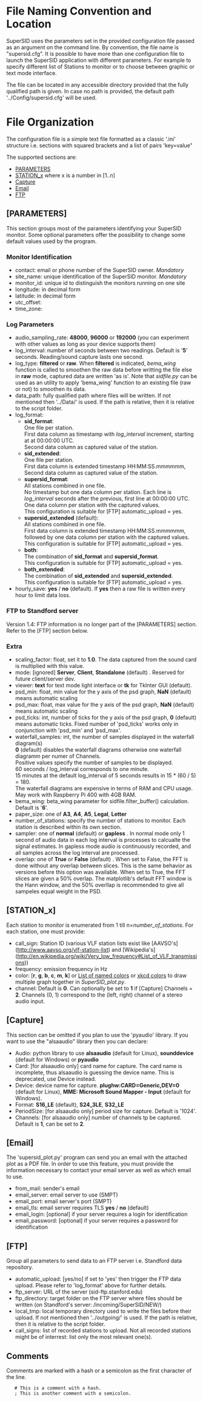 # File Naming Convention and Location

SuperSID uses the parameters set in the provided configuration file passed as an argument on the command line. By convention, the file name is "supersid.cfg".
It is possible to have more than one configuration file to launch the SuperSID application with different parameters. For example to specify different list of Stations to monitor or to choose between graphic or text mode interface.

The file can be located in any accessible directory provided that the fully qualified path is given. In case no path is provided, the default path '../Config/supersid.cfg' will be used.
 
# File Organization

The configuration file is a simple text file formatted as a classic '.ini' structure i.e. sections with squared brackets and a list of pairs 'key=value"
 
The supported sections are:

  * [PARAMETERS](#id-section1)
  * [STATION_x](#id-section2) where x is a number in [1..n]
  * [Capture](#id-section3)
  * [Email](#id-section4)
  * [FTP](#id-section5)
  
<div id='id-section1'/>

## [PARAMETERS]

This section groups most of the parameters identifying your SuperSID monitor. Some optional parameters offer the possibility to change some default values used by the program.

### Monitor Identification

  * contact: email or phone number of the SuperSID owner. *Mandatory*
  * site_name: unique identification of the SuperSID monitor. *Mandatory*
  * monitor_id: unique id to distinguish the monitors running on one site
  * longitude: in decimal form
  * latitude: in decimal form
  * utc_offset:
  * time_zone:
  
### Log Parameters

  * audio_sampling_rate: **48000**, **96000** or **192000** (you can experiment with other values as long as your device supports them)
  * log_interval: number of seconds between two readings. Default is '**5**' seconds. Reading/sound capture lasts one second.
  * log_type: **filtered** or **raw**. When **filtered** is indicated, *bema_wing* function is called to smoothen the raw data before writting the file else in **raw** mode, captured data are written 'as is'. Note that *sidfile.py* can be used as an utility to apply 'bema_wing' function to an existing file (raw or not) to smoothen its data.
  * data_path: fully qualified path where files will be written. If not mentioned then '../Data/' is used. If the path is relative, then it is relative to the script folder.
  * log_format:
    - **sid_format**:<br />
      One file per station.<br />
      First data column as timestamp with *log_interval* increment, starting at at 00:00:00 UTC.<br />
      Second data column as captured value of the station.
    - **sid_extended**:<br />
      One file per station.<br />
      First data column is extended timestamp HH:MM:SS.mmmmmm,<br />
      Second data column as captured value of the station.
    - **supersid_format**:<br />
      All stations combined in one file.<br />
      No timestamp but one data column per station. Each line is *log_interval* seconds after the previous, first line at 00:00:00 UTC.<br />
      One data column per station with the captured values.<br />
      This configuration is suitable for [FTP] automatic_upload = yes.
    - **supersid_extended** (default):<br />
      All stations combined in one file.<br />
      First data column is extended timestamp HH:MM:SS.mmmmmm,<br />
      followed by one data column per station with the captured values.<br />
      This configuration is suitable for [FTP] automatic_upload = yes.
    - **both**:<br />
      The combination of **sid_format** and **supersid_format**.<br />
      This configuration is suitable for [FTP] automatic_upload = yes.
    - **both_extended**:<br />
      The combination of **sid_extended** and **supersid_extended**.<br />
      This configuration is suitable for [FTP] automatic_upload = yes.
  * hourly_save: **yes** / **no** (default). If **yes** then a raw file is written every hour to limit data loss.
  
### FTP to Standford server

Version 1.4: FTP information is no longer part of the [PARAMETERS] section. Refer to the [FTP] section below.
  
### Extra

  * scaling_factor: float, set it to **1.0**. The data captured from the sound card is multiplied with this value.
  * mode: [ignored] **Server**, **Client**, **Standalone** (default) . Reserved for future client/server dev.
  * viewer: **text** for text mode light interface or **tk** for TkInter GUI (default).
  * psd_min: float, min value for the y axis of the psd graph, **NaN** (default) means automatic scaling
  * psd_max: float, max value for the y axis of the psd graph, **NaN** (default) means automatic scaling
  * psd_ticks: int, number of ticks for the y axis of the psd graph, **0** (default) means automatic ticks.
    Fixed number of 'psd_ticks' works only in conjunction with 'psd_min' and 'psd_max'.
  * waterfall_samples: int, the number of samples displayed in the waterfall diagram(s)<br />
    **0** (default) disables the waterfall diagrams otherwise one waterfall diagramm per numer of Channels.<br />
    Positive values specify the number of samples to be displayed.<br />
    60 seconds / log_interval corresponds to one minute.<br />
    15 minutes at the default log_interval of 5 seconds results in 15 * (60 / 5) = 180.<br />
    The waterfall diagrams are expensive in terms of RAM and CPU usage. May work with Raspberry Pi 400 with 4GB RAM.
  * bema_wing: beta_wing parameter for sidfile.filter_buffer() calculation. Default is '**6**'.
  * paper_size: one of **A3**, **A4**, **A5**, **Legal**, **Letter**
  * number_of_stations: specify the number of stations to monitor. Each station is described within its own section.
  * sampler: one of **normal** (default) or **gapless** . In normal mode only 1 second of audio data in each log
    interval is processes to calcualte the signal estimates. In gapless mode audio is continuously recorded, and
    all samples across the log interval are processed.
  * overlap: one of **True** or **False** (default) . When set to False, the FFT is done without any overlap between
    slices. This is the same behavior as versions before this option was available. When set to True, the FFT slices
    are given a 50% overlap. The matplotlib's default FFT window is the Hann window, and the 50% overllap is
    recommended to give all sampeles equal weight in the PSD.

<div id='id-section2'/>

## [STATION_x]

Each station to monitor is enumerated from 1 till n=*number_of_stations*. For each station, one must provide:

  * call_sign: Station ID (various VLF station lists exist like [AAVSO's] (http://www.aavso.org/vlf-station-list) and [Wikipedia's] (http://en.wikipedia.org/wiki/Very_low_frequency#List_of_VLF_transmissions))
  * frequency: emission frequency in Hz
  * color: [**r**, **g**, **b**, **c**, **m**, **k**] or [List of named colors](https://matplotlib.org/stable/gallery/color/named_colors.html) or [xkcd colors](https://matplotlib.org/stable/tutorials/colors/colors.html#xkcd-colors) to draw multiple graph together in *SuperSID_plot.py*.
  * channel: Default is **0**. Can optionally be set to **1** if [Capture] Channels = **2**. Channels (0, 1) correspond to the (left, right) channel of a stereo audio input.
  
<div id='id-section3'/>

## [Capture]

This section can be omitted if you plan to use the 'pyaudio' library. If you want to use the "alsaaudio" library then you can declare:

  * Audio: python library to use **alsaaudio** (default for Linux), **sounddevice** (default for Windows) or **pyaudio**
  * Card: [for alsaaudio only] card name for capture. The card name is incomplete, thus alsaaudio is guessing the device name. This is deprecated, use Device instead.
  * Device: device name for capture. **plughw:CARD=Generic,DEV=0** (default for Linux), **MME: Microsoft Sound Mapper - Input** (default for Windows).
  * Format: **S16_LE** (default), **S24_3LE**, **S32_LE**
  * PeriodSize: [for alsaaudio only] period size for capture. Default is '1024'.
  * Channels: [for alsaaudio only] number of channels tp be captured. Default is **1**, can be set to **2**.
  
<div id='id-section4'/>

## [Email]

The 'supersid_plot.py' program can send you an email with the attached plot as a PDF file. In order to use this feature, you must provide the information necessary to contact your email server as well as which email to use.

  * from_mail: sender's email
  * email_server: email server to use (SMPT)
  * email_port: email server's port (SMPT)
  * email_tls: email server requires TLS **yes** / **no** (default)
  * email_login: [optional] if your server requires a login for identification
  * email_password: [optional] if your server requires a password for identification
  
<div id='id-section5'/>

## [FTP]

Group all parameters to send data to an FTP server i.e. Standford data repository.

  * automatic_upload: [yes/no] if set to 'yes' then trigger the FTP data upload. Please refer to 'log_format' above for further details.
  * ftp_server: URL of the server (sid-ftp.stanford.edu)
  * ftp_directory: target folder on the FTP server where files should be written (on Standford's server: /incoming/SuperSID/NEW/)
  * local_tmp: local temporary directory used to write the files before their upload. If not mentioned then '../outgoing/' is used. If the path is relative, then it is relative to the script folder.
  * call_signs: list of recorded stations to upload. Not all recorded stations might be of interrest: list only the most relevant one(s).

## Comments

Comments are marked with a hash or a semicolon as the first character of the line.
```
   # This is a comment with a hash.
   ; This is another comment with a semicolon.
```
